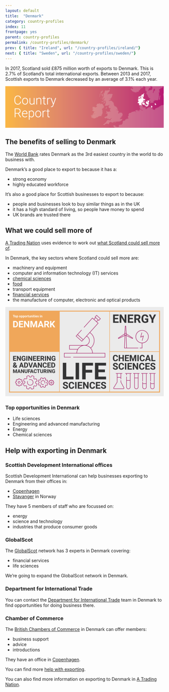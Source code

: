 ```yaml
---
layout: default
title:  "Denmark"
category: country-profiles
index: 11
frontpage: yes
parent: country-profiles
permalink: /country-profiles/denmark/
prev: { title: "Ireland", url: "/country-profiles/ireland/"}
next: { title: "Sweden", url: "/country-profiles/sweden/"}
---
```


<p class="leader  ds_leader">
In 2017, Scotland sold £875 million worth of exports to Denmark. This is 2.7% of Scotland’s total international exports. Between 2013 and 2017, Scottish exports to Denmark decreased by an average of 3.1% each year.</p>

![An image of Denmark outlined on a map](/assets/images/country_maps/12-Denmark.png)

## The benefits of selling to Denmark
The [World Bank](http://www.doingbusiness.org/en/rankings) rates Denmark as the 3rd easiest country in the world to do business with.

Denmark’s a good place to export to because it has a:

* strong economy
* highly educated workforce

It’s also a good place for Scottish businesses to export to because:

* people and businesses look to buy similar things as in the UK
* it has a high standard of living, so people have money to spend
* UK brands are trusted there

## What we could sell more of
[A Trading Nation](https://www.gov.scot/publications/scotland-a-trading-nation/) uses evidence to work out [what Scotland could sell more of](/what-we-could-sell-more-of/).

In Denmark, the key sectors where Scotland could sell more are:

* machinery and equipment
* computer and information technology (IT) services
* [chemical sciences](/sectors/life-and-chemical-sciences/)
* [food](/sectors/food-and-drink/)
* transport equipment
* [financial services](/sectors/financial-and-business-services/)
* the manufacture of computer, electronic and optical products

![An infographic of top opportunities in Denmark](/assets/images/country_infographics/11-Denmark-top-opportunities.png)

<div class="hidden  visually-hidden">
<h3>Top opportunities in Denmark</h3>
<ul>
<li>Life sciences</li>
<li>Engineering and advanced manufacturing</li>
<li>Energy</li>
<li>Chemical sciences</li>
</ul>
</div>

## Help with exporting in Denmark

### Scottish Development International offices
Scottish Development International can help businesses exporting to Denmark from their offices in:

* [Copenhagen](https://www.sdi.co.uk/about-sdi/global-offices/europe-middle-east-and-africa/denmark-copenhagen)
* [Stavanger](https://www.sdi.co.uk/about-sdi/global-offices/europe-middle-east-and-africa/norway-stavanger) in Norway

They have 5 members of staff who are focussed on:

* energy
* science and technology
* industries that produce consumer goods


### GlobalScot
The [GlobalScot](https://www.globalscot.com/) network has 3 experts in Denmark covering:

* financial services
* life sciences

We’re going to expand the GlobalScot network in Denmark.


### Department for International Trade
You can contact the [Department for International Trade](https://www.gov.uk/world/organisations/department-for-international-trade-denmark#contact-us) team in Denmark to find opportunities for doing business there.  


### Chamber of Commerce
The [British Chambers of Commerce](http://www.bccd.dk/) in Denmark can offer members:

* business support
* advice
* introductions

They have an office in [Copenhagen](http://www.bccd.dk/?pageid=37&menuid=44&languageid=0).

You can find more [help with exporting](/help-for-businesses/).

You can also find more information on exporting to Denmark in [A Trading Nation](https://www.gov.scot/publications/scotland-a-trading-nation/).
